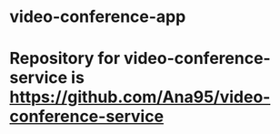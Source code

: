 # video-conference-app
# Repository for video-conference-service is https://github.com/Ana95/video-conference-service

